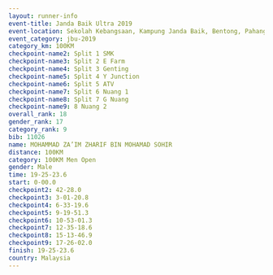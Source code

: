 ```yaml
---
layout: runner-info 
event-title: Janda Baik Ultra 2019
event-location: Sekolah Kebangsaan, Kampung Janda Baik, Bentong, Pahang, Malaysia
event_category: jbu-2019 
category_km: 100KM 
checkpoint-name2: Split 1 SMK 
checkpoint-name3: Split 2 E Farm 
checkpoint-name4: Split 3 Genting 
checkpoint-name5: Split 4 Y Junction 
checkpoint-name6: Split 5 ATV 
checkpoint-name7: Split 6 Nuang 1 
checkpoint-name8: Split 7 G Nuang 
checkpoint-name9: 8 Nuang 2 
overall_rank: 18
gender_rank: 17
category_rank: 9
bib: 11026
name: MOHAMMAD ZA’IM ZHARIF BIN MOHAMAD SOHIR
distance: 100KM
category: 100KM Men Open
gender: Male
time: 19-25-23.6
start: 0-00.0
checkpoint2: 42-28.0
checkpoint3: 3-01-20.8
checkpoint4: 6-33-19.6
checkpoint5: 9-19-51.3
checkpoint6: 10-53-01.3
checkpoint7: 12-35-18.6
checkpoint8: 15-13-46.9
checkpoint9: 17-26-02.0
finish: 19-25-23.6
country: Malaysia
---
```

